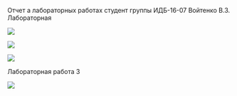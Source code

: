 Отчет а лабораторных работах
студент группы ИДБ-16-07 Войтенко В.З.
Лабораторная

![](http://www.plantuml.com/plantuml/png/LP11IWCn68NNpIb-kbBm4BLUm9tB4f9WGzE9_9dYGeHQGH05j-AkDsY5WM7Q6Q_mSYD_PrpeAYyl7n-FJ5AfkLmjWqeBNzneraioGQT4TseqrMPnpN5Ls8iO8jFLt9TEZSwPu-tGJ8CW0aQsZlzMzsgmZB757brUvsVKQCQa4rsAc_2EDZ_aZRmyueWAhUGN9NY7VLvZ9zVNsGyXnO6m_Gqd-93pY2ySKA79cvd4hkTs-4I3-koVMv0drFcjnyGth16kEfMHSsyT6SycE3LnXPMF-0O0)

![](http://www.plantuml.com/plantuml/png/fP71IiD048RFdQSOSj93mGSGQUeva9ld9LdRfMbMPYTui8BMWuWFe5VVe1v4gRRFCFj6JaWAxRc7WU7x__ppXnq5DiJDl88mS_MD8JD7Kx0dl8F1s1Ip2VccBYzzfUXgwjZ282NojnqPLsfHewVIqZwwtyjhWYrCi4SdLlQQaJsIcqmPIqUsOEThwFhcPsW29l8cArdhVCTd-P5rqijPBt_4fMpbTuVpdigdRED3V3dufDFUPHCVurBL9_cJBzde_fh0xg_IWuJsDBRszeYi4iXnECIJz1HqsZK3BNg-q2s7JC7YGgl1oDQbFi8_)

![](http://waditi.github.io)

Лабораторная работа 3

![](http://www.plantuml.com/plantuml/png/XLN1ZXj543sdlwALE-AEj2Y4Z-28sdR3ZZAUMNfwTa48oTub2MY30X47XCI2ES1rx7ZmuDtr_aBr7_6wUknsOravJ3pfgNfLhzwhtYULLSRMurnKpxBYJ1arbcfeIoE_5e-Ugk6ppqrP5wEFonn7dvncLej77nbJNeIJfpb245YQaJRxHzy8LTkogCS3ROG8Y8zfHdFQk8dxdZfQl--cxf8sTEjUkybZgIfP3Uly39523Cl2cZ97of_KkkTqxnEeaVJW9aXfQOtKZjyNrFZFxhMaEtoOuxcbZl6i7fuMsHUr5cBWMIZp5H1_fGQ9Fcc9j-yuyamNmomNkh2PzJ4_kIkWDVIMcl1TdUcahR-f1OzB5FkdR_rKZvNDXjL-rCy-2Z4BsXn4YP6oQg0gxKbor3nbiv3k1r1fcTOzQZLqTyXnDAWkH6pyiABH5oEJdMiJW_xYqQt1aMUFWeql-40TO0FXpsfJPBOs-jEHjYhBgws61wBfBp4Qky_c5tIBACpd2aLUK1V0Dz9DW_wGikNSOLdPqI0sTeDeS0rIhwZnBxHoBuFweTovoXCvP-XctWiA8eaFtAleAq-6dPYTAwltlB5rdNplmzu77qZw0rrFWnvWyag43mW9La34xz69OWU6W7sHEJOzYntidPsSI7hZhdi5kgqBg9NkMtV52dLe0s_kMfwS2E5L3xYXT_HpVEeJ7YB-vUbV-kadFXAnatG6Fiy7ygvX2epdfZXUulSb2bu3YZ4Nl0-ex-l6UKIyv2onPHpjWUdI9e8jbjvx4jLRdWiaSjVkkOpyn1xuCTGRciU47dUtEOquI8cpnY7otw1oYqcqlKoqvdjjajvCUDPYbmOCtbQa_nRQxdNWXLf2MMH4MDRlE2nxPhRRfoPH51v9wuObHUKPq-OwMuTDSS-WvXh_Mm7wRgTKJ1JX9tKoq7xq6yUENK6HU2LIasJ4kTtG0zIwPEVyAtURkqBgYuJ1aVRt2_A6mf1-pRdpi3NtR8SuL_yXsHT6FIu2h_qAUVr5d4vdyMuzSM6mbJhVAG23OrDsuU9Bg6t_q84FdhT8xmvwIK7yLVX_KZFcqI5kmzlOtuYRUB4cjO-xWkDJiZvni6LxSDDANqlw6uhhjEA9BaRrEFyF)

